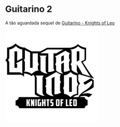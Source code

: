 # Guitarino 2
A tão aguardada sequel de [Guitarino - Knights of Leo](https://github.com/Knightleo602/Guitarino)

<img src="https://github.com/Kovalski-rgb/Guitarino2/blob/main/logo.png" height="300px" width="300px">
